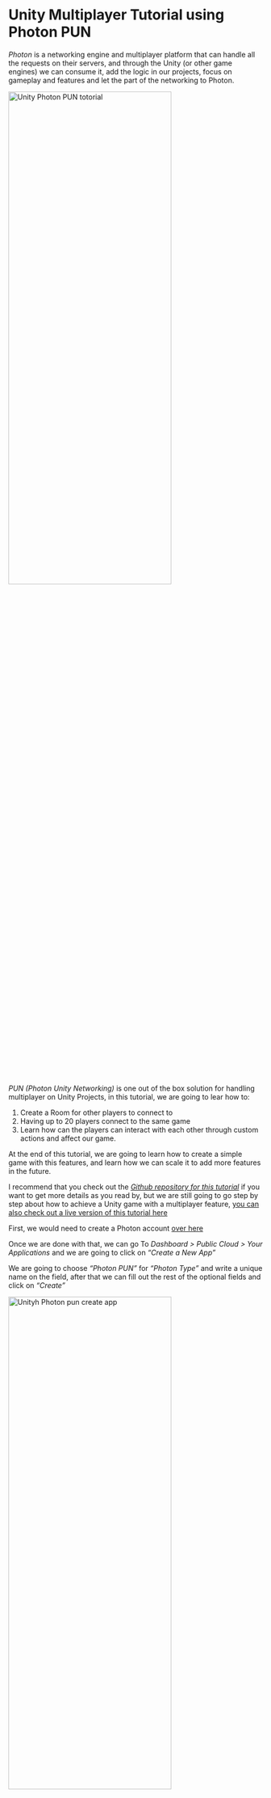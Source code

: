 # Unity Multiplayer Tutorial using Photon PUN

*Photon* is a networking engine and multiplayer platform that can handle all the requests on their servers, and through the Unity (or other game engines) we can consume it, add the logic in our projects, focus on gameplay and features and let the part of the networking to Photon.

<img src="https://raw.githubusercontent.com/Ucamo/ucamo.github.io/main/assets/images/Unity_Multiplayer_Tutorial_using_Photon_PUN/img_1.gif" width="80%" height="50%" alt="Unity Photon PUN totorial">

*PUN (Photon Unity Networking)* is one out of the box solution for handling multiplayer on Unity Projects, in this tutorial, we are going to lear how to:

1. Create a Room for other players to connect to
2. Having up to 20 players connect to the same game
3. Learn how can the players can interact with each other through custom actions and affect our game.

At the end of this tutorial, we are going to learn how to create a simple game with this features, and learn how we can scale it to add more features in the future.

I recommend that you check out the [*Github repository for this tutorial*](https://github.com/Ucamo/Unity-Photon-PUN-Tutorial) if you want to get more details as you read by, but we are still going to go step by step about how to achieve a Unity game with a multiplayer feature, [you can also check out a live version of this tutorial here](https://el-tutsi.itch.io/unity-photon-pun-tutorial)

First, we would need to create a Photon account [over here](https://www.photonengine.com/en-US/Photon)

Once we are done with that, we can go To *Dashboard > Public Cloud > Your Applications* and we are going to click on *“Create a New App”*

We are going to choose *“Photon PUN”* for *“Photon Type”* and write a unique name on the field, after that we can fill out the rest of the optional fields and click on *“Create”*

<img src="https://raw.githubusercontent.com/Ucamo/ucamo.github.io/main/assets/images/Unity_Multiplayer_Tutorial_using_Photon_PUN/img_2.webp" width="80%" height="50%" alt="Unityh Photon pun create app">

This will create our Application on Photon, that we will need for the next steps on this tutorial, whate we want from here is the *“App ID”* if we click on the numbers, the rest of the Id will show up, and we can copy it for later use.

Here on the dashboard we can also get access to the metrics of how the app has been used, how many *CCU (Concurrently Connected Users)* have been connected accross all the rooms in your game.

Photon have a *free tier* that lets us test it (or go live if we want) with *20 CCU* and we can choose to upgrade whenever we want, I personally think this is a great deal as Proof of concept and small games (that’s what we end up using on [Dots of War](https://medium.com/@carrillouriel/postmortem-dots-of-war-1193fb9c1767)), also if you want to upgrade to 100 CCU the [Photon PUN 2+ Unity asset](https://assetstore.unity.com/packages/tools/network/photon-pun-2-120838) includes *100 CCU* for *60 months at $95 USD* you can also check out the pricing plans on their [official website](https://www.photonengine.com/en-US/PUN/pricing).

And if you feel the need to have more control over what’s going on on the server side of things, they have a solution for *Self-Hosted servers*, the same implementation but instead of going to theirs servers, it goes to yours.

Anyway, let’s go back to the tutorial, Let’s *open up Unity* and create a new *3D project*.

### Part 1: Creating a Lobby
Go to *Window > Asset Store* (make sure you are logged in), and search for *“Photon Pun”* in the searchbar. Here we are goint to select *“PUN 2 - Free”* and Import it to our Project.

<img src="https://raw.githubusercontent.com/Ucamo/ucamo.github.io/main/assets/images/Unity_Multiplayer_Tutorial_using_Photon_PUN/img_3.webp" width="80%" height="50%" alt="Photon 2 Unity Network free on the Asset store">

Once we finish up importing the package, a window like this will show up:

<img src="https://raw.githubusercontent.com/Ucamo/ucamo.github.io/main/assets/images/Unity_Multiplayer_Tutorial_using_Photon_PUN/img_4.webp" width="80%" height="50%" alt="Unity Editor PUN setup wizzard window">

In the *AppId* we are going to paste the *AppId we got from the Photon platform that we just created*, and we are going to click *“Setup project”*, this will link our Unity app with our Photon app.

If we go to *Window > Photon Unity Networking > Highlight Server Settings* we can configure our Unity app a little more.

<img src="https://raw.githubusercontent.com/Ucamo/ucamo.github.io/main/assets/images/Unity_Multiplayer_Tutorial_using_Photon_PUN/img_5.webp" width="80%" height="50%" alt="Unity Editor PhotonServerSettings window">

For this Tutorial, I changed the *“Fixed Region”* property to *“us”* (United states) that will make all the connection to my Unity Game throught that region.

*The way regions works on Photon* is that it will evaluate which region is the *best fit* for the player that is connecting on our Game, that way it can reduce the lag and have an overall better experience in-game for all players.

However, since this is a demo, and it can happen that somebody in Australia and somebody in Canada can connect at the same time, if we leave the “Fixed Region” as blank, it will evaluate that the each person will be part of different region,and they wouldn’t be able to be part of the same Room and thus, not being able to play together.

You can read more about *Photon Regions* [over here](https://doc.photonengine.com/en-us/pun/current/connection-and-authentication/regions).

Creating a multiplayer game from scratch can be overwhelming, so for this Tutorial, we are going to use some of the pre-made assets from this package, and implment the bare minimum in our own in order to make it easier to diggest.

Let’s re-name our *default scene* as *“Lobby”*

<img src="https://raw.githubusercontent.com/Ucamo/ucamo.github.io/main/assets/images/Unity_Multiplayer_Tutorial_using_Photon_PUN/img_6.webp" width="80%" height="50%" alt="Unity Photon Demo Scene Lobby">

In the *lobby*, there is going to be 5 elements to a *Canvas*.

*“Number Of Players”* and *“Status Text”* are going to be replaced with their values at runtime, being the number of players that are connected to the app at the same time (CCU) and *“Status text”* will help us to show up in which part of the process our game is on, this is helpful because when we are debugging multiplayer games ourselves, we need a builded version of the game and our Editor version.

*“Enter your Name…”* it’s an input text that will write up a *PlayerPref* with our name to differentiate when we are online.

*“Join Room”* will start the process of Joining or Creating a Room, and if everything works right, will change us to the gameplay scene.

*“Leave Room”* will disconnect us from the current Room.

For creating this simple menu, *I Right clicked on the Hierarchy Window*, and select *UI > Canvas* and inside of the canvas I added the rest of the controllers.

<img src="https://raw.githubusercontent.com/Ucamo/ucamo.github.io/main/assets/images/Unity_Multiplayer_Tutorial_using_Photon_PUN/img_7.webp" width="80%" height="50%" alt="Unity Photon Hierarchy window">

On The *Hierarchy Window, create an empty object* by right clicking on it and click on *“Create Empty”*. Rename it to *“NetworkController”* and look for a component called *“NetworkController”* (From the *Photon assets*) and attach it to your empty GameObject.

<img src="https://raw.githubusercontent.com/Ucamo/ucamo.github.io/main/assets/images/Unity_Multiplayer_Tutorial_using_Photon_PUN/img_8.webp" width="80%" height="50%" alt="Unity NetworkController inspector window">

The *NetworkController* class will connect to Photon at the Start() event using our configured settings.

All our Scripts for this tutorial will be on the *Assets > Scripts* Folder.

Let’s create an *Empty Object* and Rename it *PhotonLobby*, and add the Script from that Folder called *PhotonLobby.cs*, we are going to fill it out with elements from our Canvas.

<img src="https://raw.githubusercontent.com/Ucamo/ucamo.github.io/main/assets/images/Unity_Multiplayer_Tutorial_using_Photon_PUN/img_9.webp" width="80%" height="50%" alt="Unity PhotonLobby inspector tab">

Now, let’s add the *“OnClick”* events from our *btnJoin* Button and *btnLeave* Button like this:

<img src="https://raw.githubusercontent.com/Ucamo/ucamo.github.io/main/assets/images/Unity_Multiplayer_Tutorial_using_Photon_PUN/img_10.webp" width="80%" height="50%" alt="Unity PhotonLobby OnClick join event">

_btnJoin Button OnClick Event_

<img src="https://raw.githubusercontent.com/Ucamo/ucamo.github.io/main/assets/images/Unity_Multiplayer_Tutorial_using_Photon_PUN/img_11.webp" width="80%" height="50%" alt="Unity PhotonLobby OnClick leave event">

_btnLeave Button OnClick Event_

Also, let’s make sure our *“Name InputField”* looks like this in the inspector

<img src="https://raw.githubusercontent.com/Ucamo/ucamo.github.io/main/assets/images/Unity_Multiplayer_Tutorial_using_Photon_PUN/img_12.webp" width="80%" height="50%" alt="Unity Player Name Input Field">

_“Player Name Input Field” is a script in the Photon Folder_

The *PhotonLobby* class it’s commented so feel free to [read the explanation of each method](https://github.com/Ucamo/Unity-Photon-PUN-Tutorial), but basically it show and hide the *btnJoin/btnLeave* button as needed in order to prevent trying to connect multiple times at the same Room.

It also:

1. Show up the number of players connected to our Unity game
2. Try to Join a Random Room, but if it fails to do so (because there is none or otherwise) it will Create a new Room.
3. If it fails to create a Room, it will try again.

Let’s create a *new Empty GameObject* and rename it to *“PhotonRoom”*, and add the component *“PhotonRoom”* to it from the *Assets > Script* Folder, and configure it like so:

<img src="https://raw.githubusercontent.com/Ucamo/ucamo.github.io/main/assets/images/Unity_Multiplayer_Tutorial_using_Photon_PUN/img_13.webp" width="80%" height="50%" alt="Unity Photon Room inspector">

The *PhotonRoom* class will activate once we are connected to a Room. It takes as properties indexes from the scenes of the projects, being *Current Scene* (the Lobby) Index 0, and *“Multiplayer Scene”* 1 (our GameScene scene that we will create in a bit)

This class waits for the event *“OnJoinedRoom”* to be triggered when we sucessfully connect to or Create a Room. And loads up which scene is the one with the actual game on it.

That’s the first part, creating the Lobby, now *let’s create a new Scene* and call it *“GameScene”*

### Part 2: Creating a Game Scene

Since this Tutorial is focused on how to implement PUN, we are going to use some of the Prefabs for the Gameplay part of this demo.

Let’s create an *Empty Game Object* in our GameScene Hierarchy window, and we will add the Component *GameManager.cs* to it

<img src="https://raw.githubusercontent.com/Ucamo/ucamo.github.io/main/assets/images/Unity_Multiplayer_Tutorial_using_Photon_PUN/img_14.webp" width="80%" height="50%" alt="Unity Editor Game manager script inspector">

Let’s add on *“Player Prefab”* a Prefab made by Photon called *“My Robot Kyle -done-”* that is on the *Assets/Photon/PhotonUnityNetworking/Demos/PunBasics-Tutorial/Resources* Folder.

<img src="https://raw.githubusercontent.com/Ucamo/ucamo.github.io/main/assets/images/Unity_Multiplayer_Tutorial_using_Photon_PUN/img_15.webp" width="80%" height="50%" alt="Unity Kyle Photon PUN">

_This is Kyle_

On *GameScene*, let’s create a *Plane* on *Position 0,0,0* so kyle don’t end up falling once it’s spawned.

I ended up creating a basic scene with a plane and walls so the players don’t fall over

<img src="https://raw.githubusercontent.com/Ucamo/ucamo.github.io/main/assets/images/Unity_Multiplayer_Tutorial_using_Photon_PUN/img_16.webp" width="80%" height="50%" alt="Unity Demo scene Photon PUN">

Now, we are going to change a little bit *GameManager.cs* , we are going to change the name of the scenes in the script to match the ones we have in our project like so:

<img src="https://raw.githubusercontent.com/Ucamo/ucamo.github.io/main/assets/images/Unity_Multiplayer_Tutorial_using_Photon_PUN/img_17.webp" width="80%" height="50%" alt="Unity Photon Load Scene Lobby">

<img src="https://raw.githubusercontent.com/Ucamo/ucamo.github.io/main/assets/images/Unity_Multiplayer_Tutorial_using_Photon_PUN/img_18.webp" width="80%" height="50%" alt="Unity Photon On load scene lobby">

<img src="https://raw.githubusercontent.com/Ucamo/ucamo.github.io/main/assets/images/Unity_Multiplayer_Tutorial_using_Photon_PUN/img_19.webp" width="80%" height="50%" alt="Unity Photon Load Scene Game Scene">


*GameManager* makes sure that the player is connected to a room, if it’s not, it will load up the *“Lobby”* scene where we connect to a Room. If it it’s connected, it will load up the *“GameScene”* scene.

So now, before testing, let’s go to *File > Build Settings* and make sure our scenes are added to the Settings like so and hit the Play Button on Unity.

<img src="https://raw.githubusercontent.com/Ucamo/ucamo.github.io/main/assets/images/Unity_Multiplayer_Tutorial_using_Photon_PUN/img_20.webp" width="80%" height="50%" alt="Unity Build Settings">

We are going to be redirected to the *Lobby* like this:

<img src="https://raw.githubusercontent.com/Ucamo/ucamo.github.io/main/assets/images/Unity_Multiplayer_Tutorial_using_Photon_PUN/img_21.webp" width="80%" height="50%" alt="Unity Lobby Photon PUN">

And if we fill out the Name input with our name and click *Join Room*, we will see something like this:

<img src="https://raw.githubusercontent.com/Ucamo/ucamo.github.io/main/assets/images/Unity_Multiplayer_Tutorial_using_Photon_PUN/img_22.webp" width="80%" height="50%" alt="Unity Photon PUN kyle set up the name of the player">

_That is, if we made a ground for our robot to land on._

### Want to see something cool?

Let’s test the game with two players connected at the same time, for this, we will need to build our game, I recommend trying with a standalone windows or mac version first since it’s easier to iterate that with other builds, but Photon is platform agnostic, so it any platform should be working the same.

So let’s go to *File > Build Settings* we choose the *PC, Mac & Linux Standalone* platform and we click on *“Build”*, and we wait for the build to be complete.

<img src="https://raw.githubusercontent.com/Ucamo/ucamo.github.io/main/assets/images/Unity_Multiplayer_Tutorial_using_Photon_PUN/img_23.gif" width="80%" height="50%" alt="Unity Photon PUN two players interacting">

_Left Unity Editor, Right Standalone Build._

Then we launch the *.exe* project and the *editor* at the same time. That’s pretty much what’s needed for having two or more players connected to the same Game with Unity using Photon PUN.

You might have noticed those *extra buttons* I added on the GameScene, that’s the final topic I would like to talk about.

### How can players interact with each other?

In this tutorial, we have different players in the same room, but what about interacting with each other through the game?

To achieve this, we will need something like:

- A Player does an action
- The action get’s sended over to the server
- All the rest of the Players (clients) receive the info of that action and it get’s replicated on their own game.

This is what’s called a *Remote Procedure Calls* or *RPC* this is basically a way for a method to be invoked on the clients of the same room.

For this tutorial, we are going to do a really simple and quick example of an RPC Method, and you can learn about all the other options for them or came up with different implementation reading the [official documentation](https://doc.photonengine.com/en-us/pun/v2/gameplay/rpcsandraiseevent).

On our *GameManager* object, let’s add our own script from *Assets > Script* called *GamePlayController* to it, we also are going to *txtNumberToIncrease* Text GameObject from the *Canvas* to it, and add a *Photon View Component* with the *Add Component* button while selected.

You *GameManager GameObject* should look like this:

<img src="https://raw.githubusercontent.com/Ucamo/ucamo.github.io/main/assets/images/Unity_Multiplayer_Tutorial_using_Photon_PUN/img_24.webp" width="80%" height="50%" alt="Unity Editor Game Manager inspector Photon PUN">

In the *Canvas*, I also added a new *UI Button* and called it *btnAction*, and on their *OnClick* Event I set it up to the *IncreaseNumber* Method from the *GamePlayController* class referenced by the *GameManager* GameObject

<img src="https://raw.githubusercontent.com/Ucamo/ucamo.github.io/main/assets/images/Unity_Multiplayer_Tutorial_using_Photon_PUN/img_25.webp" width="80%" height="50%" alt="Unity Photon GameManager onClick setup">

The *GamePlayController* Class have a very simple implementation:

<img src="https://raw.githubusercontent.com/Ucamo/ucamo.github.io/main/assets/images/Unity_Multiplayer_Tutorial_using_Photon_PUN/img_26.webp" width="80%" height="50%" alt="Unity code GamePlay Controller">

1. It References the PhotonView Component at the Start() Event, needed in order to call and receive RPC
2. It reflects the globalNumber variable in the Update() Event to show always the latest value.
3. The *IncreaseNumber()* Method will locally call our RPC Method (marked with [PunRPC], the second parameter “RpcTarget.AllViaServer” refers that it will call the *RPC_IncreaseNumber()* Method for all the clients, but firstly will reach out the main server, so all the clients will receive the same message in *order*.
4. Finally the *RPC_IncreaseNumber* Method will be called by *Photon* to execute the order, in this case, increasing the *globalNumber* variable.

<img src="https://raw.githubusercontent.com/Ucamo/ucamo.github.io/main/assets/images/Unity_Multiplayer_Tutorial_using_Photon_PUN/img_27.gif" width="80%" height="50%" alt="Unity Photon PUN RPC example increase a number">

_While clicking on any of the “Increase Number” buttons, the Number to increase goes up for all the clients_

That’s it! you just created a multiplayer game!

### Where to go from here?

RPC are super powerfull, and need to be designed in a way that makes sense for your game, you can pass parameters to it, serialize information through clients, and make all kinds of actions with them, this tutorial just cover the very basic for it just to get you started and not feel overwhelm by all this new information.

While designing your game you should take into consideration what kind of actions would the player be able to do, and how would the rest of the players in the room are going to be affected by those actions.

### What’s something to keep in mind while using Photon?

As you can see, implementing Photon in your Unity game is very easy, you have your free tier to prototype and play around with it, but you should also think on the way it can *scalate* and *design a business plan* on how the game could be profitable to pay for the plans if there is need of increasing the number of CCU in your game.

Personally, I think it’s a great service, having the option to relay on a third party service to handle all the networking events, scalability, downtimes, responses, regions, match making, it’s truly a great way to get started in the world of multiplayer games, that doesn’t mean that you can’t implement your own solution instead of using the ones on Photon, it’s not an all-or-nothing, you can implement some features and having the rest of the features being handled by yourself.

I hope that this tutorial has been helpful, and if you want to check out the source code for it, feel free to do so in the Github Repository.

Happy gamedev!